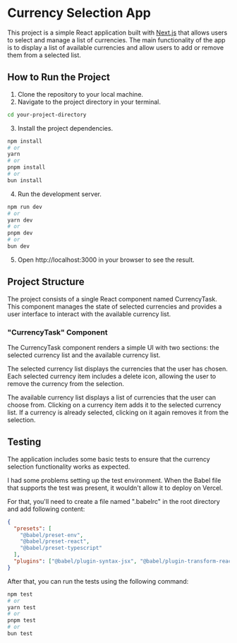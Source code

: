 # Currency Selection App

This project is a simple React application built with [Next.js](https://nextjs.org/) that allows users to select and manage a list of currencies. The main functionality of the app is to display a list of available currencies and allow users to add or remove them from a selected list.

## How to Run the Project

1. Clone the repository to your local machine.
2. Navigate to the project directory in your terminal.

```bash
cd your-project-directory
```

3. Install the project dependencies.

```bash
npm install
# or
yarn
# or
pnpm install
# or
bun install
```

4. Run the development server.

```bash
npm run dev
# or
yarn dev
# or
pnpm dev
# or
bun dev
```

5. Open http://localhost:3000 in your browser to see the result.

## Project Structure

The project consists of a single React component named CurrencyTask. This component manages the state of selected currencies and provides a user interface to interact with the available currency list.

### "CurrencyTask" Component

The CurrencyTask component renders a simple UI with two sections: the selected currency list and the available currency list.

The selected currency list displays the currencies that the user has chosen. Each selected currency item includes a delete icon, allowing the user to remove the currency from the selection.

The available currency list displays a list of currencies that the user can choose from. Clicking on a currency item adds it to the selected currency list. If a currency is already selected, clicking on it again removes it from the selection.

## Testing

The application includes some basic tests to ensure that the currency selection functionality works as expected.

I had some problems setting up the test environment. When the Babel file that supports the test was present, it wouldn't allow it to deploy on Vercel.

For that, you'll need to create a file named ".babelrc" in the root directory and add following content:

```json
{
  "presets": [
    "@babel/preset-env",
    "@babel/preset-react",
    "@babel/preset-typescript"
  ],
  "plugins": ["@babel/plugin-syntax-jsx", "@babel/plugin-transform-react-jsx"]
}
```

After that, you can run the tests using the following command:

```bash
npm test
# or
yarn test
# or
pnpm test
# or
bun test
```
